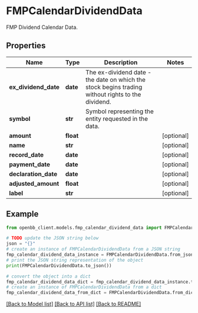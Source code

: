 # FMPCalendarDividendData

FMP Dividend Calendar Data.

## Properties

Name | Type | Description | Notes
------------ | ------------- | ------------- | -------------
**ex_dividend_date** | **date** | The ex-dividend date - the date on which the stock begins trading without rights to the dividend. | 
**symbol** | **str** | Symbol representing the entity requested in the data. | 
**amount** | **float** |  | [optional] 
**name** | **str** |  | [optional] 
**record_date** | **date** |  | [optional] 
**payment_date** | **date** |  | [optional] 
**declaration_date** | **date** |  | [optional] 
**adjusted_amount** | **float** |  | [optional] 
**label** | **str** |  | [optional] 

## Example

```python
from openbb_client.models.fmp_calendar_dividend_data import FMPCalendarDividendData

# TODO update the JSON string below
json = "{}"
# create an instance of FMPCalendarDividendData from a JSON string
fmp_calendar_dividend_data_instance = FMPCalendarDividendData.from_json(json)
# print the JSON string representation of the object
print(FMPCalendarDividendData.to_json())

# convert the object into a dict
fmp_calendar_dividend_data_dict = fmp_calendar_dividend_data_instance.to_dict()
# create an instance of FMPCalendarDividendData from a dict
fmp_calendar_dividend_data_from_dict = FMPCalendarDividendData.from_dict(fmp_calendar_dividend_data_dict)
```
[[Back to Model list]](../README.md#documentation-for-models) [[Back to API list]](../README.md#documentation-for-api-endpoints) [[Back to README]](../README.md)



